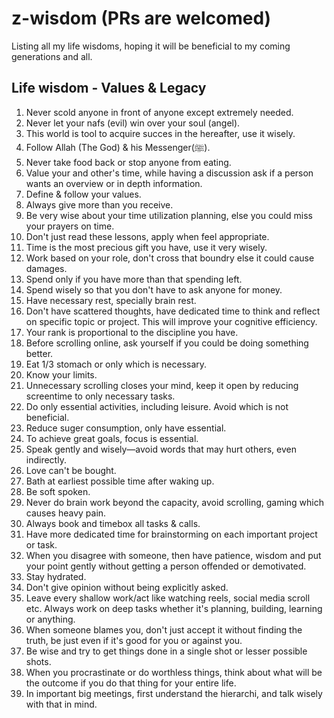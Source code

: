 # z-wisdom (PRs are welcomed)
Listing all my life wisdoms, hoping it will be beneficial to my coming generations and all.

## Life wisdom - Values & Legacy

1. Never scold anyone in front of anyone except extremely needed.
1. Never let your nafs (evil) win over your soul (angel).
1. This world is tool to acquire succes in the hereafter, use it wisely.
1. Follow Allah (The God) & his Messenger(ﷺ). 
1. Never take food back or stop anyone from eating.
1. Value your and other's time, while having a discussion ask if a person wants an overview or in depth information.
1. Define & follow your values.
1. Always give more than you receive.
1. Be very wise about your time utilization planning, else you could miss your prayers on time.
1. Don't just read these lessons, apply when feel appropriate.
1. Time is the most precious gift you have, use it very wisely.
1. Work based on your role, don't cross that boundry else it could cause damages.
1. Spend only if you have more than that spending left.
1. Spend wisely so that you don't have to ask anyone for money.
1. Have necessary rest, specially brain rest.
1. Don't have scattered thoughts, have dedicated time to think and reflect on specific topic or project. This will improve your cognitive efficiency.
1. Your rank is proportional to the discipline you have.
1. Before scrolling online, ask yourself if you could be doing something better.
1. Eat 1/3 stomach or only which is necessary.
1. Know your limits.
1. Unnecessary scrolling closes your mind, keep it open by reducing screentime to only necessary tasks.
1. Do only essential activities, including leisure. Avoid which is not beneficial.
1. Reduce suger consumption, only have essential.
1. To achieve great goals, focus is essential.
1. Speak gently and wisely—avoid words that may hurt others, even indirectly.
1. Love can't be bought.
1. Bath at earliest possible time after waking up.
1. Be soft spoken.
1. Never do brain work beyond the capacity, avoid scrolling, gaming which causes heavy pain.
1. Always book and timebox all tasks & calls.
1. Have more dedicated time for brainstorming on each important project or task.
1. When you disagree with someone, then have patience, wisdom and put your point gently without getting a person offended or demotivated.
1. Stay hydrated.
1. Don't give opinion without being explicitly asked.
1. Leave every shallow work/act like watching reels, social media scroll etc. Always work on deep tasks whether it's planning, building, learning or anything.
1. When someone blames you, don't just accept it without finding the truth, be just even if it's good for you or against you.
1. Be wise and try to get things done in a single shot or lesser possible shots.
1. When you procrastinate or do worthless things, think about what will be the outcome if you do that thing for your entire life.
1. In important big meetings, first understand the hierarchi, and talk wisely with that in mind.
